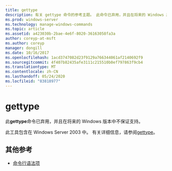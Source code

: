 ```yaml
---
title: gettype
description: 有关 gettype 命令的参考主题。 此命令已弃用，并且在将来的 Windows 版本中不保证其受支持。
ms.prod: windows-server
ms.technology: manage-windows-commands
ms.topic: article
ms.assetid: a423030b-2bae-4e6f-8020-36163058fa3a
author: coreyp-at-msft
ms.author: coreyp
manager: dongill
ms.date: 10/16/2017
ms.openlocfilehash: 1acd3747082d23f9129a766344061af2140692f9
ms.sourcegitcommit: 4f407b82435afe3111c215510b0ef797863f9cb4
ms.translationtype: MT
ms.contentlocale: zh-CN
ms.lasthandoff: 05/24/2020
ms.locfileid: "83818977"
---
```

# <a name="gettype"></a>gettype

此**gettype**命令已弃用，并且在将来的 Windows 版本中不保证支持。

此工具包含在 Windows Server 2003 中。 有关详细信息，请参阅[gettype](https://docs.microsoft.com/previous-versions/orphan-topics/ws.10/cc773104(v=ws.10))。

## <a name="additional-references"></a>其他参考

- [命令行语法项](command-line-syntax-key.md)